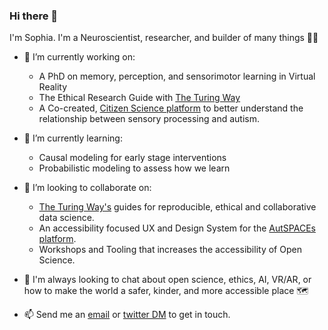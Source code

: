 ### Hi there 👋

I'm Sophia. I'm a Neuroscientist, researcher, and builder of many things 🧠🎨

- 🔭 I’m currently working on:
  - A PhD on memory, perception, and sensorimotor learning in Virtual Reality
  - The Ethical Research Guide with [The Turing Way](https://www.turing.ac.uk/research/research-projects/turing-way-handbook-reproducible-data-science) 
  - A Co-created, [Citizen Science platform](https://github.com/alan-turing-institute/AutisticaCitizenScience) to better understand the relationship between sensory processing and autism.

- 🌱 I’m currently learning:
  - Causal modeling for early stage interventions 
  - Probabilistic modeling to assess how we learn

- 👯 I’m looking to collaborate on:
	- [The Turing Way's](https://github.com/alan-turing-institute/the-turing-way) guides for reproducible, ethical and collaborative data science. 
	- An accessibility focused UX and Design System for the [AutSPACEs platform](https://github.com/alan-turing-institute/AutisticaCitizenScience). 
	- Workshops and Tooling that increases the accessibility of Open Science.

- 💬 I'm always looking to chat about open science, ethics, AI, VR/AR, or how to make the world a safer, kinder, and more accessible place 🗺️

- 📫 Send me an [email](mailto:ssmbatchelor@gmail.com) or [twitter DM](https://twitter.com/brainonsilicon) to get in touch. 

